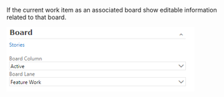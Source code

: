 If the current work item as an associated board show editable information related to that board.

![kanban group image](img/group.png)
